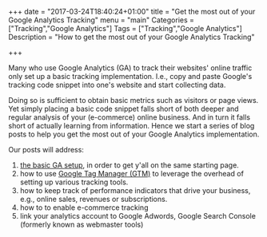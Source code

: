 +++
date = "2017-03-24T18:40:24+01:00"
title = "Get the most out of your Google Analytics Tracking"
menu = "main"
Categories = ["Tracking","Google Analytics"]
Tags = ["Tracking","Google Analytics"]
Description = "How to get the most out of your Google Analytics Tracking"

+++

Many who use Google Analytics (GA) to track their websites' online traffic only
set up a basic tracking implementation. I.e., copy and paste Google's tracking code
snippet into one's website and start collecting data.

Doing so is sufficient to obtain basic metrics such as visitors or page views.
Yet simply placing a basic code snippet falls short of both deeper and
regular analysis of your (e-commerce) online business.
And in turn it falls short of actually learning from information.
Hence we start a series of blog posts to help you get the most out of
your Google Analytics implementation.

Our posts will address:

   1. [the basic GA setup](post/basic-google-analytics-setup/), in order to get y'all on the same starting page.
   2. how to use [Google Tag Manager (GTM)](how-to-use-google-tag-manager) to leverage the overhead of setting up various tracking tools.
   3. how to keep track of performance indicators that drive your business, e.g.,
   online sales, revenues or subscriptions.
   4. how to to enable e-commerce tracking
   5. link your analytics account to Google Adwords, Google Search Console (formerly known as webmaster tools)

